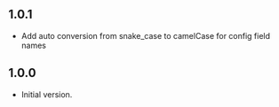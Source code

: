 ## 1.0.1

- Add auto conversion from snake_case to camelCase for config field names

## 1.0.0

- Initial version.
